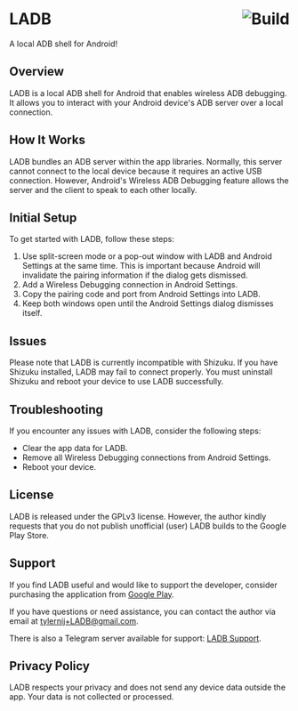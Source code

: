 <h1>LADB <a href="https://github.com/Cantue35/LADB-builds/actions/workflows/apk.yml"><img align="right" src="https://github.com/Cantue35/LADB-builds/actions/workflows/apk.yml/badge.svg" alt="Build"></a></h1>

A local ADB shell for Android!


## Overview

LADB is a local ADB shell for Android that enables wireless ADB debugging. It allows you to interact with your Android device's ADB server over a local connection.

## How It Works

LADB bundles an ADB server within the app libraries. Normally, this server cannot connect to the local device because it requires an active USB connection. However, Android's Wireless ADB Debugging feature allows the server and the client to speak to each other locally.

## Initial Setup

To get started with LADB, follow these steps:

1. Use split-screen mode or a pop-out window with LADB and Android Settings at the same time. This is important because Android will invalidate the pairing information if the dialog gets dismissed.
2. Add a Wireless Debugging connection in Android Settings.
3. Copy the pairing code and port from Android Settings into LADB.
4. Keep both windows open until the Android Settings dialog dismisses itself.

## Issues

Please note that LADB is currently incompatible with Shizuku. If you have Shizuku installed, LADB may fail to connect properly. You must uninstall Shizuku and reboot your device to use LADB successfully.

## Troubleshooting

If you encounter any issues with LADB, consider the following steps:

- Clear the app data for LADB.
- Remove all Wireless Debugging connections from Android Settings.
- Reboot your device.

## License

LADB is released under the GPLv3 license. However, the author kindly requests that you do not publish unofficial (user) LADB builds to the Google Play Store.

## Support
If you find LADB useful and would like to support the developer, consider purchasing the application from [Google Play](https://play.google.com/store/apps/details?id=com.draco.ladb).

If you have questions or need assistance, you can contact the author via email at tylernij+LADB@gmail.com.

There is also a Telegram server available for support: [LADB Support](https://t.me/ladb_support).

## Privacy Policy

LADB respects your privacy and does not send any device data outside the app. Your data is not collected or processed.